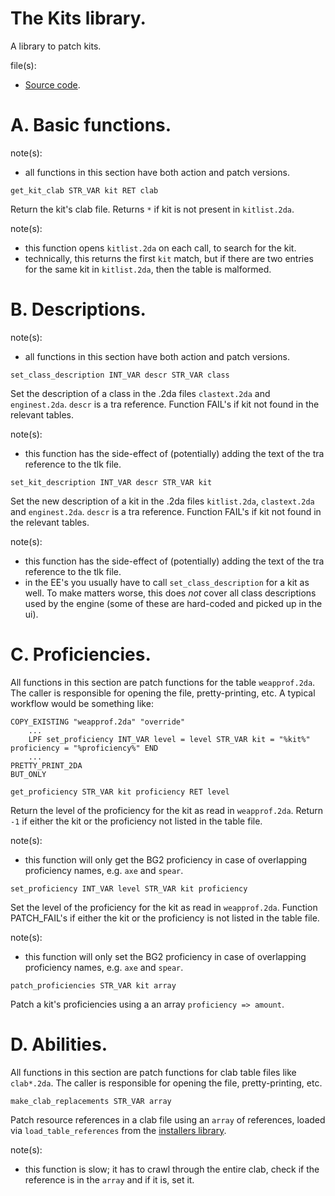 # The Kits library.

A library to patch kits.

file(s):

* [Source code](../../kits.tpa).

# A. Basic functions.

note(s):
* all functions in this section have both action and patch versions.

`get_kit_clab STR_VAR kit RET clab`

Return the kit's clab file. Returns `*` if kit is not present in `kitlist.2da`.

note(s):
* this function opens `kitlist.2da` on each call, to search for the kit.
* technically, this returns the first `kit` match, but if there are two entries for the same kit in `kitlist.2da`, then the table is malformed.

# B. Descriptions.

note(s):
* all functions in this section have both action and patch versions.

`set_class_description INT_VAR descr STR_VAR class`

Set the description of a class in the .2da files `clastext.2da` and `enginest.2da`. `descr` is a tra reference. Function FAIL's if kit not found in the relevant tables.

note(s):
* this function has the side-effect of (potentially) adding the text of the tra reference to the tlk file.

`set_kit_description INT_VAR descr STR_VAR kit`

Set the new description of a kit in the .2da files `kitlist.2da`, `clastext.2da` and `enginest.2da`. `descr` is a tra reference. Function FAIL's if kit not found in the relevant tables.

note(s):
* this function has the side-effect of (potentially) adding the text of the tra reference to the tlk file.
* in the EE's you usually have to call `set_class_description` for a kit as well. To make matters worse, this does *not* cover all class descriptions used by the engine (some of these are hard-coded and picked up in the ui).

# C. Proficiencies.

All functions in this section are patch functions for the table `weapprof.2da`. The caller is responsible for opening the file, pretty-printing, etc. A typical workflow would be something like:

```weidu
COPY_EXISTING "weapprof.2da" "override"
    ...
    LPF set_proficiency INT_VAR level = level STR_VAR kit = "%kit%" proficiency = "%proficiency%" END
    ...
PRETTY_PRINT_2DA
BUT_ONLY
```

`get_proficiency STR_VAR kit proficiency RET level`

Return the level of the proficiency for the kit as read in `weapprof.2da`. Return `-1` if either the kit or the proficiency not listed in the table file.

note(s):
* this function will only get the BG2 proficiency in case of overlapping proficiency names, e.g. `axe` and `spear`.

`set_proficiency INT_VAR level STR_VAR kit proficiency`

Set the level of the proficiency for the kit as read in `weapprof.2da`. Function PATCH_FAIL's if either the kit or the proficiency is not listed in the table file.

note(s):
* this function will only set the BG2 proficiency in case of overlapping proficiency names, e.g. `axe` and `spear`.

`patch_proficiencies STR_VAR kit array`

Patch a kit's proficiencies using a an array `proficiency => amount`.

# D. Abilities.

All functions in this section are patch functions for clab table files like `clab*.2da`. The caller is responsible for opening the file, pretty-printing, etc.

`make_clab_replacements STR_VAR array`

Patch resource references in a clab file using an `array` of references, loaded via `load_table_references` from the [installers library](./installers.md).

note(s):
* this function is slow; it has to crawl through the entire clab, check if the reference is in the `array` and if it is, set it.
